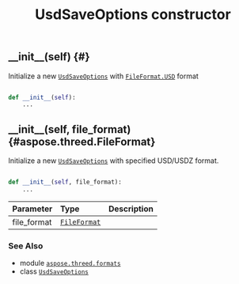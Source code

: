 ﻿---
title: UsdSaveOptions constructor
second_title: Aspose.3D for Python via .NET API References
description: 
type: docs
weight: 10
url: /python-net/aspose.threed.formats/usdsaveoptions/__init__/
is_root: false
---

## \_\_init\_\_(self) {#}

Initialize a new [`UsdSaveOptions`](/3d/python-net/aspose.threed.formats/usdsaveoptions) with [`FileFormat.USD`](/3d/python-net/aspose.threed/fileformat) format



```python

def __init__(self):
    ...
```




## \_\_init\_\_(self, file_format) {#aspose.threed.FileFormat}

Initialize a new [`UsdSaveOptions`](/3d/python-net/aspose.threed.formats/usdsaveoptions) with specified USD/USDZ format.



```python

def __init__(self, file_format):
    ...
```


| Parameter | Type | Description |
| :- | :- | :- |
| file_format | [`FileFormat`](/3d/python-net/aspose.threed/fileformat) |  |



### See Also
* module [`aspose.threed.formats`](../../)
* class [`UsdSaveOptions`](/3d/python-net/aspose.threed.formats/usdsaveoptions)
